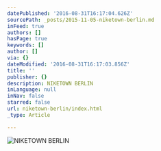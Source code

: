 ```yaml
---
datePublished: '2016-08-31T16:17:04.626Z'
sourcePath: _posts/2015-11-05-niketown-berlin.md
inFeed: true
authors: []
hasPage: true
keywords: []
author: []
via: {}
dateModified: '2016-08-31T16:17:03.856Z'
title: ''
publisher: {}
description: NIKETOWN BERLIN
inLanguage: null
inNav: false
starred: false
url: niketown-berlin/index.html
_type: Article

---
```

![NIKETOWN BERLIN](https://s3-us-west-2.amazonaws.com/the-grid-img/p/0b42afd7e4aac1c683fd1880a5e516e84eaa8ce4.jpg)